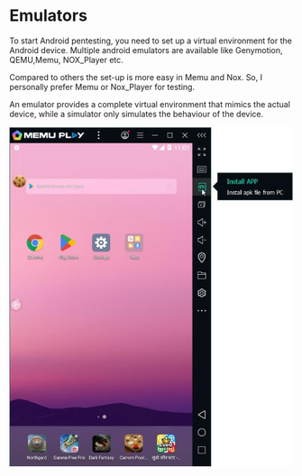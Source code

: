 # Emulators

To start Android pentesting, you need to set up a virtual environment for the Android device.
Multiple android emulators are available like Genymotion, QEMU,Memu, NOX_Player etc.

Compared to others the set-up is more easy in Memu and Nox. So, I personally prefer Memu
or Nox_Player for testing.

An emulator provides a complete virtual environment that mimics the actual device, while a
simulator only simulates the behaviour of the device.

![](../img/1.jpg)